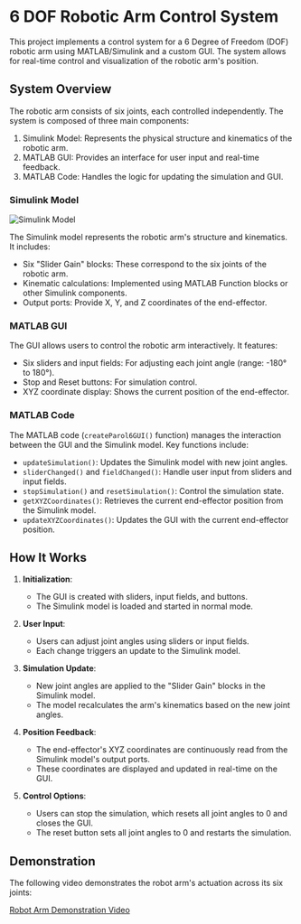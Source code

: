 # 6 DOF Robotic Arm Control System

This project implements a control system for a 6 Degree of Freedom (DOF) robotic arm using MATLAB/Simulink and a custom GUI. The system allows for real-time control and visualization of the robotic arm's position.

## System Overview

The robotic arm consists of six joints, each controlled independently. The system is composed of three main components:

1. Simulink Model: Represents the physical structure and kinematics of the robotic arm.
2. MATLAB GUI: Provides an interface for user input and real-time feedback.
3. MATLAB Code: Handles the logic for updating the simulation and GUI.

### Simulink Model

![Simulink Model](https://github.com/user-attachments/assets/40ded6cc-df85-4cd9-a487-6a8478478037)

The Simulink model represents the robotic arm's structure and kinematics. It includes:

- Six "Slider Gain" blocks: These correspond to the six joints of the robotic arm.
- Kinematic calculations: Implemented using MATLAB Function blocks or other Simulink components.
- Output ports: Provide X, Y, and Z coordinates of the end-effector.

### MATLAB GUI

The GUI allows users to control the robotic arm interactively. It features:

- Six sliders and input fields: For adjusting each joint angle (range: -180° to 180°).
- Stop and Reset buttons: For simulation control.
- XYZ coordinate display: Shows the current position of the end-effector.

### MATLAB Code

The MATLAB code (`createParol6GUI()` function) manages the interaction between the GUI and the Simulink model. Key functions include:

- `updateSimulation()`: Updates the Simulink model with new joint angles.
- `sliderChanged()` and `fieldChanged()`: Handle user input from sliders and input fields.
- `stopSimulation()` and `resetSimulation()`: Control the simulation state.
- `getXYZCoordinates()`: Retrieves the current end-effector position from the Simulink model.
- `updateXYZCoordinates()`: Updates the GUI with the current end-effector position.

## How It Works

1. **Initialization**: 
   - The GUI is created with sliders, input fields, and buttons.
   - The Simulink model is loaded and started in normal mode.

2. **User Input**:
   - Users can adjust joint angles using sliders or input fields.
   - Each change triggers an update to the Simulink model.

3. **Simulation Update**:
   - New joint angles are applied to the "Slider Gain" blocks in the Simulink model.
   - The model recalculates the arm's kinematics based on the new joint angles.

4. **Position Feedback**:
   - The end-effector's XYZ coordinates are continuously read from the Simulink model's output ports.
   - These coordinates are displayed and updated in real-time on the GUI.

5. **Control Options**:
   - Users can stop the simulation, which resets all joint angles to 0 and closes the GUI.
   - The reset button sets all joint angles to 0 and restarts the simulation.

## Demonstration

The following video demonstrates the robot arm's actuation across its six joints:

[Robot Arm Demonstration Video](https://github.com/user-attachments/assets/2ef6d265-0591-4eab-a66c-312998d703f5)
